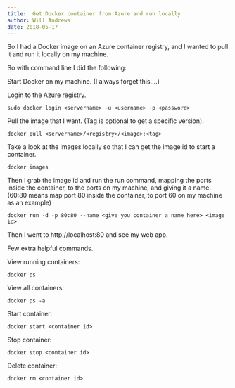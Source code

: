 ```yaml
---
title:  Get Docker container from Azure and run locally
author: Will Andrews
date: 2018-05-17
---
```


So I had a Docker image on an Azure container registry, and I wanted to pull it and run it locally on my machine.

So with command line I did the following:

Start Docker on my machine. (I always forget this....)

Login to the Azure registry.
```
sudo docker login <servername> -u <username> -p <password>
```

Pull the image that I want. (Tag is optional to get a specific version).

```
docker pull <servername>/<registry>/<image>:<tag>
```

Take a look at the images locally so that I can get the image id to start a container.

```
docker images
```

Then I grab the image id and run the run command, mapping the ports inside the container, to the ports on my machine, and giving it a name.
(60:80 means map port 80 inside the container, to port 60 on my machine as an example)

```
docker run -d -p 80:80 --name <give you container a name here> <image id>
```

Then I went to  http://localhost:80 and see my web app.

Few extra helpful commands.

View running containers:
```
docker ps
```

View all containers:
```
docker ps -a
```

Start container:
```
docker start <container id>
```

Stop container:
```
docker stop <container id>
```

Delete container:
```
docker rm <container id>
```

